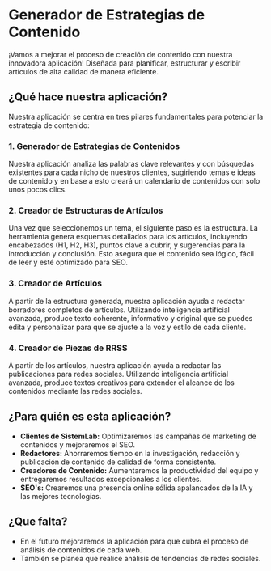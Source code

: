 # Generador de Estrategias de Contenido 

¡Vamos a mejorar el proceso de creación de contenido con nuestra innovadora aplicación! Diseñada para planificar, estructurar y escribir artículos de alta calidad de manera eficiente.

## ¿Qué hace nuestra aplicación?

Nuestra aplicación se centra en tres pilares fundamentales para potenciar la estrategia de contenido:

### 1. Generador de Estrategias de Contenidos
Nuestra aplicación analiza las palabras clave relevantes y con búsquedas existentes para cada nicho de nuestros clientes, sugiriendo temas e ideas de contenido y en base a esto creará un calendario de contenidos con solo unos pocos clics.

### 2. Creador de Estructuras de Artículos
Una vez que seleccionemos un tema, el siguiente paso es la estructura. La herramienta genera esquemas detallados para los artículos, incluyendo encabezados (H1, H2, H3), puntos clave a cubrir, y sugerencias para la introducción y conclusión. Esto asegura que el contenido sea lógico, fácil de leer y esté optimizado para SEO.

### 3. Creador de Artículos
A partir de la estructura generada, nuestra aplicación ayuda a redactar borradores completos de artículos. Utilizando inteligencia artificial avanzada, produce texto coherente, informativo y original que se puedes edita y personalizar para que se ajuste a la voz y estilo de cada cliente.

### 4. Creador de Piezas de RRSS
A partir de los artículos, nuestra aplicación ayuda a redactar las publicaciones para redes sociales. Utilizando inteligencia artificial avanzada, produce textos creativos para extender el alcance de los contenidos mediante las redes sociales.

## ¿Para quién es esta aplicación?

*   **Clientes de SistemLab:** Optimizaremos las campañas de marketing de contenidos y mejoraremos el SEO.
*   **Redactores:** Ahorraremos tiempo en la investigación, redacción y publicación de contenido de calidad de forma consistente.
*   **Creadores de Contenido:** Aumentaremos la productividad del equipo y entregaremos resultados excepcionales a los clientes.
*   **SEO's:** Crearemos una presencia online sólida apalancados de la IA y las mejores tecnologías.

## ¿Que falta?

* En el futuro mejoraremos la aplicación para que cubra el proceso de análisis de contenidos de cada web.
* También se planea que realice análisis de tendencias de redes sociales.



